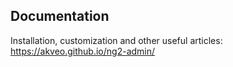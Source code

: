
 
## Documentation
Installation, customization and other useful articles: https://akveo.github.io/ng2-admin/

